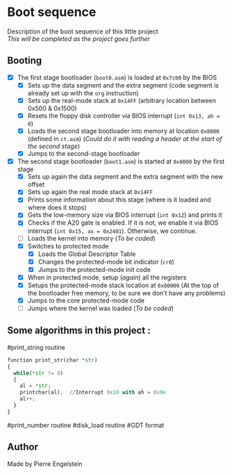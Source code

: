 # Boot sequence #
Description of the boot sequence of this little project
<br>
*This will be completed as the project goes further*
<br>

## Booting
- [x] The first stage bootloader (`boot0.asm`) is loaded at `0x7c00` by the BIOS
  - [x] Sets up the data segment and the extra segment (code segment is already set up with the `org` instruction)
  - [x] Sets up the real-mode stack at `0x14FF` (arbitrary location between 0x500 & 0x1500)
  - [x] Resets the floppy disk controller via BIOS interrupt (`int 0x13, ah = 0`)
  - [x] Loads the second stage bootloader into memory at location `0x8000` (defined in `ct.asm`)  (*Could do it with reading a header at the start of the second stage*)
  - [x] Jumps to the second-stage bootloader

- [x] The second stage bootloader (`boot1.asm`) is started at `0x8000` by the first stage
  - [x] Sets up again the data segment and the extra segment with the new offset
  - [x] Sets up again the real mode stack at `0x14FF`
  - [x] Prints some information about this stage (where is it loaded and where does it stops)
  - [x] Gets the low-memory size via BIOS interrupt (`int 0x12`) and prints it
  - [x] Checks if the A20 gate is enabled. If it is not, we enable it via BIOS interrupt (`int 0x15, ax = 0x2401`). Otherwise, we continue.
  - [ ] Loads the kernel into memory (*To be coded*)
  - [x] Switches to protected mode
    - [x] Loads the Global Descriptor Table
    - [x] Changes the protected-mode bit indicator (`cr0`)
    - [x] Jumps to the protected-mode init code
  - [x] When in protected mode, setup (*again*) all the registers
  - [x] Setups the protected-mode stack location at `0x80000` (At the top of the bootloader free memory, to be sure we don't have any problems)
  - [x] Jumps to the core protected-mode code
  - [ ] Jumps where the kernel was loaded (*To be coded*)

## Some algorithms in this project :
#print_string routine
```python
function print_str(char *str)
{
  while(*str != 0)
  {
    al = *str;
    printchar(al);  //Interrupt 0x10 with ah = 0x0e
    al++;
  }
}
```
#print_number routine
#disk_load routine
#GDT format
## Author
Made by Pierre Engelstein
